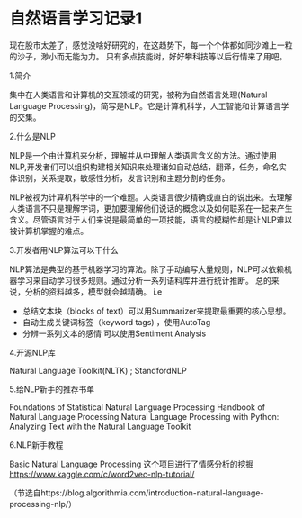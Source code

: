 # 自然语言学习记录1

现在股市太差了，感觉没啥好研究的，在这趋势下，每一个个体都如同沙滩上一粒的沙子，渺小而无能为力。
只有多点技能树，好好攀科技等以后行情来了用吧。

1.简介

集中在人类语言和计算机的交互领域的研究，被称为自然语言处理(Natural Language Processing)，简写是NLP。它是计算机科学，人工智能和计算语言学的交集。

2.什么是NLP

NLP是一个由计算机来分析，理解并从中理解人类语言含义的方法。通过使用NLP,开发者们可以组织构建相关知识来处理诸如自动总结，翻译，任务，命名实体识别，关系提取，敏感性分析，发言识别和主题分割的任务。
 
NLP被视为计算机科学中的一个难题。人类语言很少精确或直白的说出来。去理解人类语言不只是理解字词，更加要理解他们说话的概念以及如何联系在一起来产生含义。尽管语言对于人们来说是最简单的一项技能，语言的模糊性却是让NLP难以被计算机掌握的难点。

3.开发者用NLP算法可以干什么

NLP算法是典型的基于机器学习的算法。除了手动编写大量规则，NLP可以依赖机器学习来自动学习很多规则。通过分析一系列语料库并进行统计推断。 总的来说，分析的资料越多，模型就会越精确。
i.e
*  总结文本块（blocks of text）可以用Summarizer来提取最重要的核心思想。
*  自动生成关键词标签（keyword tags) ，使用AutoTag
*  分辨一系列文本的感情 可以使用Sentiment Analysis

4.开源NLP库

Natural Language Toolkit(NLTK)  ; 
StandfordNLP

5.给NLP新手的推荐书单

Foundations of Statistical Natural Language Processing
Handbook of Natural Language Processing
Natural Language Processing with Python: Analyzing Text with the Natural Language Toolkit

6.NLP新手教程

Basic Natural Language Processing
这个项目进行了情感分析的挖掘
https://www.kaggle.com/c/word2vec-nlp-tutorial/

（节选自https://blog.algorithmia.com/introduction-natural-language-processing-nlp/）